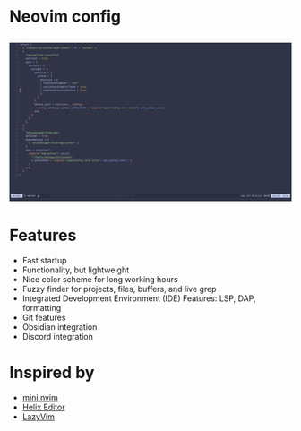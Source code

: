 Neovim config
=============

![alt](./.github/assets/screenshot.png)
---

# Features
 - Fast startup
 - Functionality, but lightweight
 - Nice color scheme for long working hours
 - Fuzzy finder for projects, files, buffers, and live grep
 - Integrated Development Environment (IDE) Features: LSP, DAP, formatting
 - Git features
 - Obsidian integration
 - Discord integration

# Inspired by
 - [mini.nvim](https://github.com/echasnovski/mini.nvim)
 - [Helix Editor](https://helix-editor.com/)
 - [LazyVim](https://github.com/LazyVim/LazyVim)
